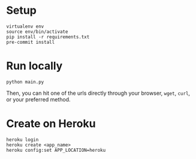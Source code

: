 # Setup

```
virtualenv env
source env/bin/activate
pip install -r requirements.txt
pre-commit install
```

# Run locally

```
python main.py
```

Then, you can hit one of the urls directly through your browser, `wget`, `curl`, or your preferred method.

# Create on Heroku

```
heroku login
heroku create <app_name>
heroku config:set APP_LOCATION=heroku
```